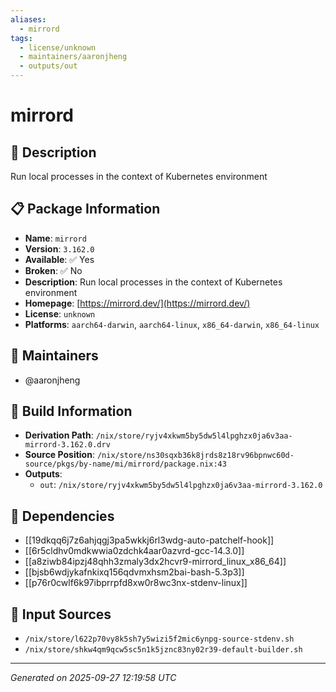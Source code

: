 ```yaml
---
aliases:
  - mirrord
tags:
  - license/unknown
  - maintainers/aaronjheng
  - outputs/out
---
```


# mirrord

## 📝 Description

Run local processes in the context of Kubernetes environment

## 📋 Package Information

- **Name**: `mirrord`
- **Version**: `3.162.0`
- **Available**: ✅ Yes
- **Broken**: ✅ No
- **Description**: Run local processes in the context of Kubernetes environment
- **Homepage**: [https://mirrord.dev/](https://mirrord.dev/)
- **License**: `unknown`
- **Platforms**: `aarch64-darwin`, `aarch64-linux`, `x86_64-darwin`, `x86_64-linux`
## 👥 Maintainers

- @aaronjheng


## 🔧 Build Information

- **Derivation Path**: `/nix/store/ryjv4xkwm5by5dw5l4lpghzx0ja6v3aa-mirrord-3.162.0.drv`
- **Source Position**: `/nix/store/ns30sqxb36k8jrds8z18rv96bpnwc60d-source/pkgs/by-name/mi/mirrord/package.nix:43`
- **Outputs**:
  - `out`:  `/nix/store/ryjv4xkwm5by5dw5l4lpghzx0ja6v3aa-mirrord-3.162.0`

## 🔗 Dependencies

- [[19dkqq6j7z6ahjqgj3pa5wkkj6rl3wdg-auto-patchelf-hook]]
- [[6r5cldhv0mdkwwia0zdchk4aar0azvrd-gcc-14.3.0]]
- [[a8ziwb84ipzj48qhh3zmaly3dx2hcvr9-mirrord_linux_x86_64]]
- [[bjsb6wdjykafnkixq156qdvmxhsm2bai-bash-5.3p3]]
- [[p76r0cwlf6k97ibprrpfd8xw0r8wc3nx-stdenv-linux]]

## 📁 Input Sources

- `/nix/store/l622p70vy8k5sh7y5wizi5f2mic6ynpg-source-stdenv.sh`
- `/nix/store/shkw4qm9qcw5sc5n1k5jznc83ny02r39-default-builder.sh`

---
*Generated on 2025-09-27 12:19:58 UTC*
